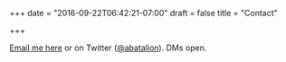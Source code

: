 +++
date = "2016-09-22T06:42:21-07:00"
draft = false
title = "Contact"

+++

<a title="email" href="mailto:aaron+ws@batalion.com">Email me here</a> or on Twitter (<a href="https://twitter.com/@abatalion">@abatalion</a>). DMs open.

<br />
<br />
<br />
